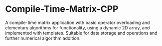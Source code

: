 # Compile-Time-Matrix-CPP
A compile-time matrix application with basic operator overloading and elementary algorithms for functionality, using a dynamic 2D array, and implemented with templates. Suitable for data storage and operations and further numerical algorithm addition.
